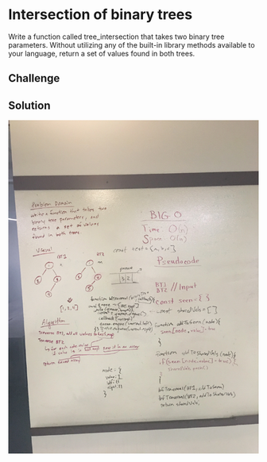 # Intersection of binary trees
Write a function called tree_intersection that takes two binary tree parameters.
Without utilizing any of the built-in library methods available to your language, return a set of values found in both trees.

## Challenge
<!-- Description of the challenge -->

## Solution
![alt text](https://raw.githubusercontent.com/ashtonkellis/data-structures-and-algorithms/master/assets/32-tree-intersection.jpg)
